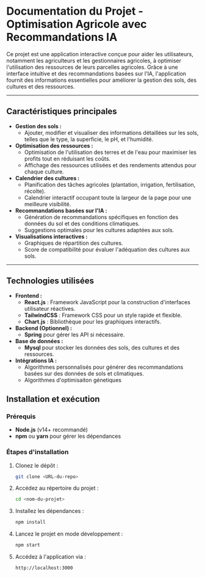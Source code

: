 # **Documentation du Projet - Optimisation Agricole avec Recommandations IA**

Ce projet est une application interactive conçue pour aider les utilisateurs, notamment les agriculteurs et les gestionnaires agricoles, à optimiser l'utilisation des ressources de leurs parcelles agricoles. Grâce à une interface intuitive et des recommandations basées sur l'IA, l'application fournit des informations essentielles pour améliorer la gestion des sols, des cultures et des ressources.

---

## **Caractéristiques principales**
- **Gestion des sols :** 
  - Ajouter, modifier et visualiser des informations détaillées sur les sols, telles que le type, la superficie, le pH, et l'humidité.
- **Optimisation des ressources :**
  - Optimisation de l'utilisation des terres et de l'eau pour maximiser les profits tout en réduisant les coûts.
  - Affichage des ressources utilisées et des rendements attendus pour chaque culture.
- **Calendrier des cultures :**
  - Planification des tâches agricoles (plantation, irrigation, fertilisation, récolte).
  - Calendrier interactif occupant toute la largeur de la page pour une meilleure visibilité.
- **Recommandations basées sur l'IA :**
  - Génération de recommandations spécifiques en fonction des données du sol et des conditions climatiques.
  - Suggestions optimales pour les cultures adaptées aux sols.
- **Visualisations interactives :**
  - Graphiques de répartition des cultures.
  - Score de compatibilité pour évaluer l'adéquation des cultures aux sols.

---

## **Technologies utilisées**
- **Frontend :**
  - **React.js** : Framework JavaScript pour la construction d'interfaces utilisateur réactives.
  - **TailwindCSS** : Framework CSS pour un style rapide et flexible.
  - **Chart.js** : Bibliothèque pour les graphiques interactifs.
- **Backend (Optionnel) :**
  - **Spring** pour gérer les API si nécessaire.
- **Base de données :**
  - **Mysql** pour stocker les données des sols, des cultures et des ressources.
- **Intégrations IA :**
  - Algorithmes personnalisés pour générer des recommandations basées sur des données de sols et climatiques.
  - Algorithmes d'optimisaiton génetiques

## **Installation et exécution**

### **Prérequis**
- **Node.js** (v14+ recommandé)
- **npm** ou **yarn** pour gérer les dépendances

### **Étapes d'installation**
1. Clonez le dépôt :
   ```bash
   git clone <URL-du-repo>
   ```
2. Accédez au répertoire du projet :
   ```bash
   cd <nom-du-projet>
   ```
3. Installez les dépendances :
   ```bash
   npm install
   ```
4. Lancez le projet en mode développement :
   ```bash
   npm start
   ```
5. Accédez à l'application via :
   ```
   http://localhost:3000
   ```
